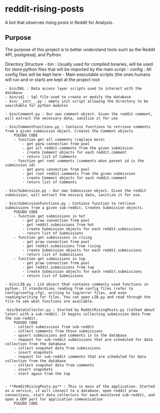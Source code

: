 # reddit-rising-posts

A bot that observes rising posts in Reddit for Analysis. 

## Purpose

The purpose of this project is to better understand tools such as the Reddit API, postgresql, and Python.


Directory Structure
    - bin : Usually used for compiled binaries, will be used for store python files that will be imported by the main script
    - config : All config files will be kept here
    - Main executable scripts (the ones humans will run and or start) are kept at the project root

    - bin/DAL : Data access layer scripts used to interact with the database
    - bin/sql : Sql file used to create or modify the database
    - bin/__init__.py : empty init script allowing the directory to be searchable for python modules

    - bin/Comment.py : Our own comment object. Given the reddit comment, will extract the necessary data, sanitize it for use

    - bin/CommentFunctions.py : Contains functions to retrieve comments from a given submission object. Creates the Comment objects
        PSEUDO CODE
        - function get all comments (replace more)
            - get parw connection from pool
            - get all reddit.comments from the given submission
            - create Comment objects for each reddit.comment
            - return list of Comments
        - function get root comments (comments whos parent id is the submission id)
            - get parw connection from pool
            - get root reddit.comments from the given submission
            - create Comment objects for each reddit.comment
            - return list of Comments

    - bin/Submission.py : Our own Submission object. Given the reddit submission, will extract the nessary data, sanitize it for use.

    - bin/SubmissionFunctions.py : Contains function to retrieve submissions from a given sub-reddit. Creates Submission objects.
        PSEUDO CODE
        - function get submissions in hot
            - get praw connection from pool
            - get reddit.submissions from hot
            - create Submission objects for each reddit.submissions
            - return list of Submissions
        - function get submissions in rising
            - get praw connection from pool
            - get reddit.submissions from rising
            - create Submission objects for each reddit.submissions
            - return list of Submissions
        - function get submissions in top
            - get praw connection from pool
            - get reddit.submissions from top
            - create Submission objects for each reddit.submissions
            - return list of Submissions

    - bin/LIB.py : Lib object that contains commonly used functions in python. It standardises reading from config files (refer to config/config.cfg), writing to log/error files, and even reading/writing for files. You can open LIB.py and read through the file to see what functions are available.

    -bin/DataCollector.py : Started by RedditRisingPosts.py (talked about later) with a sub-reddit. It begins collecting submission data from the sub-reddit.
        PSEUDO CODE
        - collect submissions from sub-reddit
        - collect comments from those submissions
        - upsert submissions and comments in to the database
        - request for sub-reddit submissions that are scheduled for data collection from the database
        - collect snapshot data from submissions
        - insert snapshots
        - request for sub-reddit comments that are scheduled for data collection from the database
        - collect snapshot data from comments
        - insert snapshots
        - start again from the top


    - **RedditRisingPosts.py** : This is main of the application. Started as a service, it will connect to a database, open reddit praw connections, start data collectors for each monitored sub-reddit, and open a UDP port for application communication
        PSEUDO CODE
        -